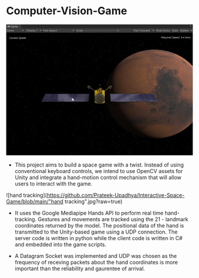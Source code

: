# Computer-Vision-Game

![game snap](https://github.com/Prateek-Upadhya/Interactive-Space-Game/blob/main/game_snap.jpg?raw=true)


- This project aims to build a space game with a twist. Instead of using conventional keyboard controls, we intend to use OpenCV assets for Unity and integrate a hand-motion control mechanism that will allow users to interact with the game.

![hand tracking](https://github.com/Prateek-Upadhya/Interactive-Space-Game/blob/main/"hand tracking".jpg?raw=true)

- It uses the Google Mediapipe Hands API to perform real time hand-tracking. Gestures and movements are tracked using the 21 - landmark coordinates returned by the model. The positional data of the hand is transmitted to the Unity-based game using a UDP connection. The server code is written in python while the client code is written in C# and embedded into the game scripts. 

- A Datagram Socket was implemented and UDP was chosen as the frequency of receving packets about the hand coordinates is more important than the reliability and gaurentee of arrival. 
